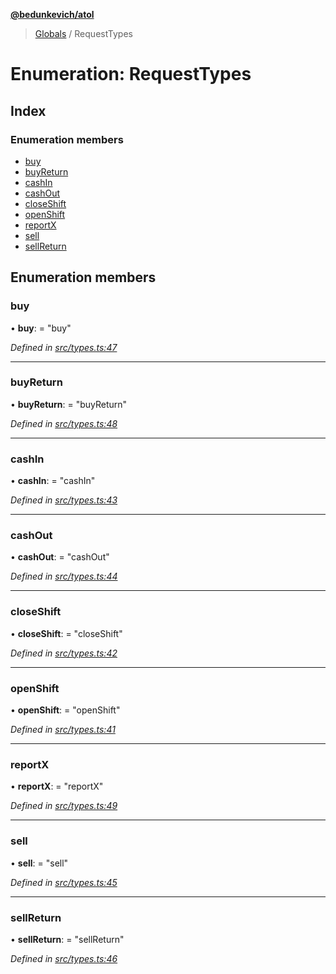 **[@bedunkevich/atol](../README.md)**

> [Globals](../README.md) / RequestTypes

# Enumeration: RequestTypes

## Index

### Enumeration members

* [buy](requesttypes.md#buy)
* [buyReturn](requesttypes.md#buyreturn)
* [cashIn](requesttypes.md#cashin)
* [cashOut](requesttypes.md#cashout)
* [closeShift](requesttypes.md#closeshift)
* [openShift](requesttypes.md#openshift)
* [reportX](requesttypes.md#reportx)
* [sell](requesttypes.md#sell)
* [sellReturn](requesttypes.md#sellreturn)

## Enumeration members

### buy

•  **buy**:  = "buy"

*Defined in [src/types.ts:47](https://github.com/Bedunkevich/atol/blob/bb81504/src/types.ts#L47)*

___

### buyReturn

•  **buyReturn**:  = "buyReturn"

*Defined in [src/types.ts:48](https://github.com/Bedunkevich/atol/blob/bb81504/src/types.ts#L48)*

___

### cashIn

•  **cashIn**:  = "cashIn"

*Defined in [src/types.ts:43](https://github.com/Bedunkevich/atol/blob/bb81504/src/types.ts#L43)*

___

### cashOut

•  **cashOut**:  = "cashOut"

*Defined in [src/types.ts:44](https://github.com/Bedunkevich/atol/blob/bb81504/src/types.ts#L44)*

___

### closeShift

•  **closeShift**:  = "closeShift"

*Defined in [src/types.ts:42](https://github.com/Bedunkevich/atol/blob/bb81504/src/types.ts#L42)*

___

### openShift

•  **openShift**:  = "openShift"

*Defined in [src/types.ts:41](https://github.com/Bedunkevich/atol/blob/bb81504/src/types.ts#L41)*

___

### reportX

•  **reportX**:  = "reportX"

*Defined in [src/types.ts:49](https://github.com/Bedunkevich/atol/blob/bb81504/src/types.ts#L49)*

___

### sell

•  **sell**:  = "sell"

*Defined in [src/types.ts:45](https://github.com/Bedunkevich/atol/blob/bb81504/src/types.ts#L45)*

___

### sellReturn

•  **sellReturn**:  = "sellReturn"

*Defined in [src/types.ts:46](https://github.com/Bedunkevich/atol/blob/bb81504/src/types.ts#L46)*
